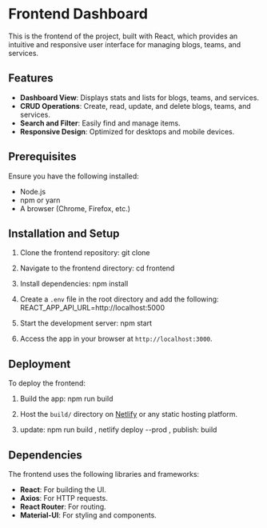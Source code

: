 # Frontend Dashboard

This is the frontend of the project, built with React, which provides an intuitive and responsive user interface for managing blogs, teams, and services.

## Features

- **Dashboard View**: Displays stats and lists for blogs, teams, and services.
- **CRUD Operations**: Create, read, update, and delete blogs, teams, and services.
- **Search and Filter**: Easily find and manage items.
- **Responsive Design**: Optimized for desktops and mobile devices.

## Prerequisites

Ensure you have the following installed:
- Node.js
- npm or yarn
- A browser (Chrome, Firefox, etc.)

## Installation and Setup

1. Clone the frontend repository:
   git clone <frontend-repo-url>

2. Navigate to the frontend directory:
   cd frontend

3. Install dependencies:
   npm install

4. Create a `.env` file in the root directory and add the following:
   REACT_APP_API_URL=http://localhost:5000

5. Start the development server:
   npm start

6. Access the app in your browser at `http://localhost:3000`.

## Deployment

To deploy the frontend:

1. Build the app:
   npm run build

2. Host the `build/` directory on [Netlify](https://www.netlify.com/) or any static hosting platform.

3. update: npm run build , netlify deploy --prod
, publish: build
## Dependencies

The frontend uses the following libraries and frameworks:
- **React**: For building the UI.
- **Axios**: For HTTP requests.
- **React Router**: For routing.
- **Material-UI**: For styling and components.
